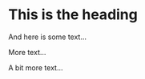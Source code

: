 # This is the heading

And here is some text...

<!-- Comment -->

<!-- MAGNETIZER_INCLUDE _announcement.html -->

More text...

<!-- MAGNETIZER_INCLUDE _contact.html -->

A bit more text...

<!-- MAGNETIZER_INCLUDE _announcement.html -->

<!-- META_DESCRIPTION = Meta description from article -->

<!-- 7/7/1998 -->